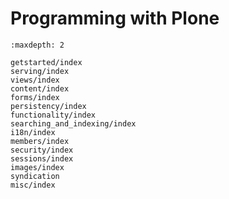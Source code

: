 # Programming with Plone

```{toctree}
:maxdepth: 2

getstarted/index
serving/index
views/index
content/index
forms/index
persistency/index
functionality/index
searching_and_indexing/index
i18n/index
members/index
security/index
sessions/index
images/index
syndication
misc/index
```
